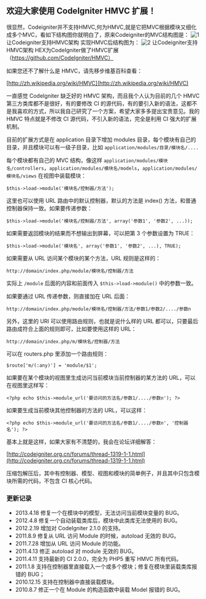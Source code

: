 ## 欢迎大家使用 CodeIgniter HMVC 扩展！


很显然，Codeigniter并不支持HMVC,何为HMVC,就是它把MVC根据模块又细化成多个MVC，看如下结构图你就明白了，原来Codeigniter的MVC结构图是：
![1](http://www.phpddt.com/usr/uploads/2013/12/1732703494.png)
让Codeigniter支持HMVC架构
实现HMVC后结构图为：
![2](http://www.phpddt.com/usr/uploads/2013/12/3639030302.png)
让Codeigniter支持HMVC架构
HEX为CodeIgniter做了HMVC扩展（https://github.com/CodeIgniter/HMVC）



如果您还不了解什么是 HMVC，请先移步维基百科查看：

[http://zh.wikipedia.org/wiki/HMVC](http://zh.wikipedia.org/wiki/HMVC)


一直感觉 CodeIgniter 缺乏好的 HMVC 架构，而且我个人认为目前的几个 HMVC 第三方类库都不是很好，有的要修改 CI 的源代码，有的要引入新的语法，这都不是我喜欢的方式，所以我自己研究了一个方案，希望大家多多提出宝贵意见。我的 HMVC 特点就是不修改 CI 源代码，不引入新的语法，完全是利用 CI 强大的扩展机制。

目前的扩展方式是在 application 目录下增加 modules 目录，每个模块有自己的目录，并且模块可以有一级子目录，比如 `application/modules/目录/模块名/....`

每个模块都有自己的 MVC 结构，像这样 `application/modules/模块名/controllers`，`application/modules/模块名/models`，`application/modules/模块名/views` 在视图中装载模块：

	$this->load->module('模块名/控制器/方法');

这里也可以使用 URL 路由中的默认控制器，默认的方法是 index() 方法，和普通控制器保持一致。如果要传递参数：

	$this->load->module('模块名/控制器/方法', array('参数1', '参数2', ...));

如果需要返回模块的结果而不想输出到屏幕，可以把第 3 个参数设置为 TRUE：

	$this->load->module('模块名', array('参数1', '参数2', ...), TRUE);

如果需要从 URL 访问某个模块的某个方法，URL 规则是这样的：

	http://domain/index.php/module/模块名/控制器/方法

实际上 `/module` 后面的内容和前面传入 `$this->load->module()` 中的参数一致。

如果要通过 URL 传递参数，则直接加在 URL 后面：

	http://domain/index.php/module/模块名/控制器/方法/参数1/参数2/..../参数n

另外，这里的 URI 可以使用路由规则，也就是说什么样的 URL 都可以，只要最后路由成符合上面的规则即可，比如要使用这样的 URL：

	http://domain/index.php/m/模块名/控制器/方法

可以在 routers.php 里添加一个路由规则：

	$route['m/(:any)'] = 'module/$1';

如果要在某个模块的视图里生成访问当前模块当前控制器的某方法的 URL，可以在视图里这样写：

	<?php echo $this->module_url('要访问的方法名/参数1/..../参数n'); ?>

如果要生成当前模块其他控制器的方法的 URL，可以这样：

	<?php echo $this->module_url('要访问的方法名/参数1/..../参数n', '控制器名'); ?>

基本上就是这样，如果大家有不清楚的，我会在论坛详细解答：

[http://codeigniter.org.cn/forums/thread-1319-1-1.html](http://codeigniter.org.cn/forums/thread-1319-1-1.html)

压缩包解压后，其中有控制器、模型、视图和模块的简单例子，并且其中只包含模块所需的代码，不包含 CI 核心代码。


### 更新记录

- 2013.4.18 修复一个在模块中的模型，无法访问当前模块变量的 BUG。
- 2012.4.8 修复一个自动装载类库后，模块中此类库无法使用的 BUG。
- 2012.2.19 增加对 CodeIgniter 2.1.0 的支持。
- 2011.8.9 修复从 URL 访问 Module 的时候，autoload 无效的 BUG。
- 2011.7.28 增加从 URL 访问 Module 的功能。
- 2011.4.13 修正 autoload 对 module 无效的 BUG。
- 2011.4.11 支持最新的 CI 2.0.0，完全为 PHP5 重写 HMVC 所有代码。
- 2011.1.8 支持在控制器里直接载入一个或多个模块；修复在模块里装载类库报错的 BUG；
- 2010.12.15 支持在控制器中直接装载模块。
- 2010.8.7 修正一个在 Module 的构造函数中装载 Model 报错的 BUG。
